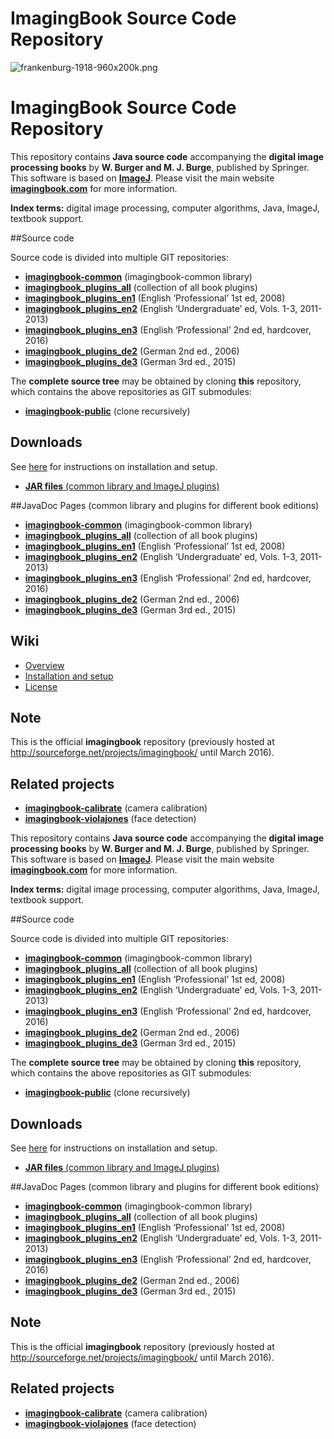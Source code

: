 
# ImagingBook Source Code Repository
![frankenburg-1918-960x200k.png](https://bitbucket.org/repo/8Gjapq/images/443892583-frankenburg-1918-960x200k.png)

# ImagingBook Source Code Repository

This repository contains **Java source code** accompanying the 
**digital image processing books** by **W. Burger and M. J. Burge**, 
published by Springer. This software is based on **[ImageJ](http://rsbweb.nih.gov/ij/index.html)**.
Please visit the main website **[imagingbook.com](https://imagingbook.com/)** for more information.

**Index terms:** digital image processing, computer algorithms, Java, ImageJ, textbook support.

##Source code

Source code is divided into multiple GIT repositories:

* **[imagingbook-common](https://bitbucket.org/imagingbook/imagingbook-common)** (imagingbook-common library)
* **[imagingbook_plugins_all](https://bitbucket.org/imagingbook/imagingbook-plugins-all/src)** (collection of all book plugins)
* **[imagingbook_plugins_en1](https://bitbucket.org/imagingbook/imagingbook-plugins-en1/src)** (English ‘Professional’ 1st ed, 2008)
* **[imagingbook_plugins_en2](https://bitbucket.org/imagingbook/imagingbook-plugins-en2/src)** (English ‘Undergraduate’ ed, Vols. 1-3, 2011-2013)
* **[imagingbook_plugins_en3](https://bitbucket.org/imagingbook/imagingbook-plugins-en3/src)** (English ‘Professional’ 2nd ed, hardcover, 2016)
* **[imagingbook_plugins_de2](https://bitbucket.org/imagingbook/imagingbook-plugins-de2/src)** (German 2nd ed., 2006)
* **[imagingbook_plugins_de3](https://bitbucket.org/imagingbook/imagingbook-plugins-de3/src)** (German 3rd ed., 2015)

The **complete source tree** may be obtained by cloning **this** repository, which contains
the above repositories as GIT submodules:

* **[imagingbook-public](https://bitbucket.org/imagingbook/imagingbook-public/src)** (clone recursively)


## Downloads

See [here](https://bitbucket.org/imagingbook/imagingbook-public/wiki/Installation%20and%20setup)
for instructions on installation and setup.

* [**JAR files** (common library and ImageJ plugins)](https://bitbucket.org/imagingbook/imagingbook-public/downloads)



##JavaDoc Pages (common library and plugins for different book editions)

* **[imagingbook-common](http://imagingbook.bitbucket.org/javadoc/imagingbook-common)** (imagingbook-common library)
* **[imagingbook_plugins_all](http://imagingbook.bitbucket.org/javadoc/imagingbook_plugins_all)** (collection of all book plugins)
* **[imagingbook_plugins_en1](http://imagingbook.bitbucket.org/javadoc/imagingbook_plugins_en1)** (English ‘Professional’ 1st ed, 2008)
* **[imagingbook_plugins_en2](http://imagingbook.bitbucket.org/javadoc/imagingbook_plugins_en2)** (English ‘Undergraduate’ ed, Vols. 1-3, 2011-2013)
* **[imagingbook_plugins_en3](http://imagingbook.bitbucket.org/javadoc/imagingbook_plugins_en3)** (English ‘Professional’ 2nd ed, hardcover, 2016)
* **[imagingbook_plugins_de2](http://imagingbook.bitbucket.org/javadoc/imagingbook_plugins_de2)** (German 2nd ed., 2006)
* **[imagingbook_plugins_de3](http://imagingbook.bitbucket.org/javadoc/imagingbook_plugins_de3)** (German 3rd ed., 2015)

## Wiki

* [Overview](https://bitbucket.org/imagingbook/imagingbook-public/wiki/browse/)
* [Installation and setup](https://bitbucket.org/imagingbook/imagingbook-public/wiki/Installation%20and%20setup)
* [License](https://bitbucket.org/imagingbook/imagingbook-public/wiki/License)

## Note

This is the official **imagingbook** repository (previously hosted at http://sourceforge.net/projects/imagingbook/ until March 2016).

## Related projects

* **[imagingbook-calibrate](https://bitbucket.org/imagingbook/imagingbook-calibrate)** (camera calibration)
* **[imagingbook-violajones](https://bitbucket.org/imagingbook/imagingbook-violajones)** (face detection)

This repository contains **Java source code** accompanying the 
**digital image processing books** by **W. Burger and M. J. Burge**, 
published by Springer. This software is based on **[ImageJ](http://rsbweb.nih.gov/ij/index.html)**.
Please visit the main website **[imagingbook.com](https://imagingbook.com/)** for more information.

**Index terms:** digital image processing, computer algorithms, Java, ImageJ, textbook support.

##Source code

Source code is divided into multiple GIT repositories:

* **[imagingbook-common](https://bitbucket.org/imagingbook/imagingbook-common)** (imagingbook-common library)
* **[imagingbook_plugins_all](https://bitbucket.org/imagingbook/imagingbook-plugins-all/src)** (collection of all book plugins)
* **[imagingbook_plugins_en1](https://bitbucket.org/imagingbook/imagingbook-plugins-en1/src)** (English ‘Professional’ 1st ed, 2008)
* **[imagingbook_plugins_en2](https://bitbucket.org/imagingbook/imagingbook-plugins-en2/src)** (English ‘Undergraduate’ ed, Vols. 1-3, 2011-2013)
* **[imagingbook_plugins_en3](https://bitbucket.org/imagingbook/imagingbook-plugins-en3/src)** (English ‘Professional’ 2nd ed, hardcover, 2016)
* **[imagingbook_plugins_de2](https://bitbucket.org/imagingbook/imagingbook-plugins-de2/src)** (German 2nd ed., 2006)
* **[imagingbook_plugins_de3](https://bitbucket.org/imagingbook/imagingbook-plugins-de3/src)** (German 3rd ed., 2015)

The **complete source tree** may be obtained by cloning **this** repository, which contains
the above repositories as GIT submodules:

* **[imagingbook-public](https://bitbucket.org/imagingbook/imagingbook-public/src)** (clone recursively)


## Downloads

See [here](https://bitbucket.org/imagingbook/imagingbook-public/wiki/Installation%20and%20setup)
for instructions on installation and setup.

* [**JAR files** (common library and ImageJ plugins)](https://bitbucket.org/imagingbook/imagingbook-public/downloads)



##JavaDoc Pages (common library and plugins for different book editions)

* **[imagingbook-common](http://imagingbook.bitbucket.org/javadoc/imagingbook-common)** (imagingbook-common library)
* **[imagingbook_plugins_all](http://imagingbook.bitbucket.org/javadoc/imagingbook_plugins_all)** (collection of all book plugins)
* **[imagingbook_plugins_en1](http://imagingbook.bitbucket.org/javadoc/imagingbook_plugins_en1)** (English ‘Professional’ 1st ed, 2008)
* **[imagingbook_plugins_en2](http://imagingbook.bitbucket.org/javadoc/imagingbook_plugins_en2)** (English ‘Undergraduate’ ed, Vols. 1-3, 2011-2013)
* **[imagingbook_plugins_en3](http://imagingbook.bitbucket.org/javadoc/imagingbook_plugins_en3)** (English ‘Professional’ 2nd ed, hardcover, 2016)
* **[imagingbook_plugins_de2](http://imagingbook.bitbucket.org/javadoc/imagingbook_plugins_de2)** (German 2nd ed., 2006)
* **[imagingbook_plugins_de3](http://imagingbook.bitbucket.org/javadoc/imagingbook_plugins_de3)** (German 3rd ed., 2015)

## Note

This is the official **imagingbook** repository (previously hosted at http://sourceforge.net/projects/imagingbook/ until March 2016).

## Related projects

* **[imagingbook-calibrate](https://bitbucket.org/imagingbook/imagingbook-calibrate)** (camera calibration)
* **[imagingbook-violajones](https://bitbucket.org/imagingbook/imagingbook-violajones)** (face detection)
